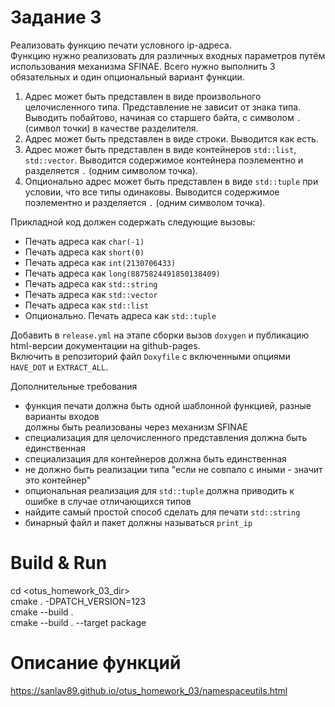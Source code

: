 # Задание 3
Реализовать функцию печати условного ip-адреса.  
Функцию нужно реализовать для различных входных параметров путём использования механизма SFINAE. Всего нужно выполнить 3 обязательных и один опциональный вариант функции.  
1. Адрес может быть представлен в виде произвольного целочисленного типа. Представление не зависит от знака типа. Выводить побайтово, начиная со старшего байта, с символом `.` (символ точки) в качестве разделителя.  
2. Адрес может быть представлен в виде строки. Выводится как есть.  
3. Адрес может быть представлен в виде контейнеров `std::list`, `std::vector`. Выводится содержимое контейнера поэлементно и разделяется `.` (одним символом точка).  
4. Опционально адрес может быть представлен в виде `std::tuple` при условии, что все типы одинаковы. Выводится содержимое поэлементно и разделяется `.` (одним символом точка).  

Прикладной код должен содержать следующие вызовы:  
- Печать адреса как `char(-1)`  
- Печать адреса как `short(0)`  
- Печать адреса как `int(2130706433)`  
- Печать адреса как `long(8875824491850138409)`  
- Печать адреса как `std::string`  
- Печать адреса как `std::vector`  
- Печать адреса как `std::list`  
- Опционально. Печать адреса как `std::tuple`  

Добавить в `release.yml` на этапе сборки вызов `doxygen` и публикацию html-версии документации на github-pages.  
Включить в репозиторий файл `Doxyfile` с включенными опциями `HAVE_DOT` и `EXTRACT_ALL`.  

Дополнительные требования  
- функция печати должна быть одной шаблонной функцией, разные варианты входов  
должны быть реализованы через механизм SFINAE  
- специализация для целочисленного представления должна быть единственная  
- специализация для контейнеров должна быть единственная  
- не должно быть реализации типа "если не совпало с иными - значит это контейнер"  
- опциональная реализация для `std::tuple` должна приводить к ошибке в случае отличающихся типов  
- найдите самый простой способ сделать для печати `std::string`  
- бинарный файл и пакет должны называться `print_ip`  

# Build & Run
cd <otus_homework_03_dir>  
cmake . -DPATCH_VERSION=123  
cmake --build .  
cmake --build . --target package  

# Описание функций  
https://sanlav89.github.io/otus_homework_03/namespaceutils.html  
